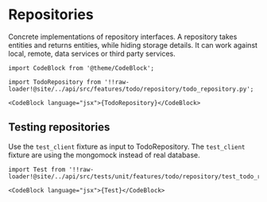 # Repositories

Concrete implementations of repository interfaces. A repository takes entities and returns entities, while hiding
storage details. It can work against local, remote, data services or third party services.

```mdx-code-block
import CodeBlock from '@theme/CodeBlock';

import TodoRepository from '!!raw-loader!@site/../api/src/features/todo/repository/todo_repository.py';

<CodeBlock language="jsx">{TodoRepository}</CodeBlock>
```

## Testing repositories

Use the `test_client` fixture as input to TodoRepository. The `test_client` fixture are using the mongomock instead of
real database.

```mdx-code-block
import Test from '!!raw-loader!@site/../api/src/tests/unit/features/todo/repository/test_todo_repository.py';

<CodeBlock language="jsx">{Test}</CodeBlock>
```

